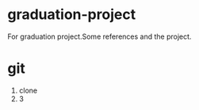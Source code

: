 # graduation-project
For graduation project.Some references and the project.

# git

1. clone
2. 3

